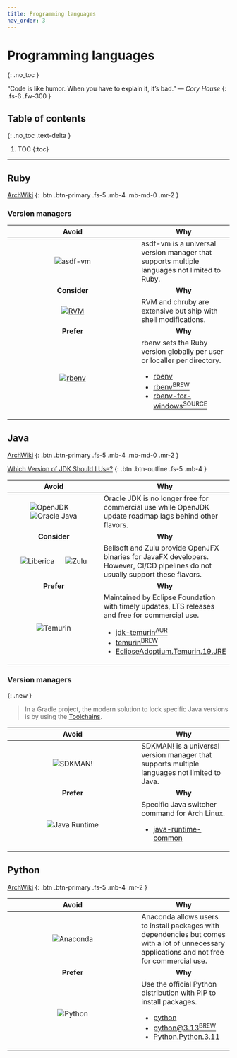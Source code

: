 ```yaml
---
title: Programming languages
nav_order: 3
---
```


# Programming languages
{: .no_toc }

&#8220;Code is like humor. When you have to explain it, it&#8217;s bad.&#8221;
&mdash; *Cory House*
{: .fs-6 .fw-300 }

## Table of contents
{: .no_toc .text-delta }

1. TOC
{:toc}

---

## Ruby

[ArchWiki](https://wiki.archlinux.org/title/Ruby)
{: .btn .btn-primary .fs-5 .mb-4 .mb-md-0 .mr-2 }

### Version managers

<div class="code-example" markdown="1">
  <table>
    <thead>
      <tr>
        <th style="text-align: center; width: 280px;">Avoid</th>
        <th style="text-align: center;">Why</th>
      </tr>
    </thead>
    <tbody>
      <tr>
        <td style="text-align: center;">
          <img
            alt="asdf-vm"
            title="asdf-vm"
            src="../../images/languages_asdf_vm.png"/>
        </td>
        <td style="text-align: left;">
          asdf-vm is a universal version manager that supports multiple
          languages not limited to Ruby.
        </td>
      </tr>
      <tr>
        <td style="text-align: center;"><b>Consider</b></td>
        <td style="text-align: center;"><b>Why</b></td>
      </tr>
      <tr>
        <td style="text-align: center;">
          <a href="https://wiki.archlinux.org/title/RVM">
            <img
              alt="RVM"
              title="RVM"
              src="../../images/languages_rvm.png"/>
          </a>
        </td>
        <td style="text-align: left;">
          RVM and chruby are extensive but ship with shell modifications.
        </td>
      </tr>
      <tr>
        <td style="text-align: center;"><b>Prefer</b></td>
        <td style="text-align: center;"><b>Why</b></td>
      </tr>
      <tr>
        <td style="text-align: center;">
          <a href="https://wiki.archlinux.org/title/rbenv">
            <img
              alt="rbenv"
              title="rbenv"
              src="../../images/languages_rbenv.png"/>
          </a>
        </td>
        <td style="text-align: left;">
          rbenv sets the Ruby version globally per user or localler per
          directory.
          <ul>
            <li>
              <a href="https://archlinux.org/packages/extra/any/rbenv">
                rbenv
              </a>
            </li>
            <li>
              <a href="https://formulae.brew.sh/formula/rbenv">
                rbenv<sup>BREW</sup>
              </a>
            </li>
            <li>
              <a href="https://github.com/RubyMetric/rbenv-for-windows/">
                rbenv-for-windows<sup>SOURCE</sup>
              </a>
            </li>
          </ul>
        </td>
      </tr>
    </tbody>
  </table>
</div>

## Java

[ArchWiki](https://wiki.archlinux.org/title/Java)
{: .btn .btn-primary .fs-5 .mb-4 .mb-md-0 .mr-2 }

[Which Version of JDK Should I Use?](https://whichjdk.com/)
{: .btn .btn-outline .fs-5 .mb-4 }

<div class="code-example" markdown="1">
  <table>
    <thead>
      <tr>
        <th style="text-align: center; width: 280px;">Avoid</th>
        <th style="text-align: center;">Why</th>
      </tr>
    </thead>
    <tbody>
      <tr>
        <td style="text-align: center;">
          <img
            alt="OpenJDK"
            title="OpenJDK"
            src="../../images/languages_openjdk.svg"/>
          &emsp;
          <img
            alt="Oracle Java"
            title="Oracle Java"
            src="../../images/languages_oracle_java.svg"/>
        </td>
        <td style="text-align: left;">
          Oracle JDK is no longer free for commercial use while OpenJDK update
          roadmap lags behind other flavors.
        </td>
      </tr>
      <tr>
        <td style="text-align: center;"><b>Consider</b></td>
        <td style="text-align: center;"><b>Why</b></td>
      </tr>
      <tr>
        <td style="text-align: center;">
          <img
            alt="Liberica"
            title="Liberica"
            src="../../images/languages_liberica.svg"/>
          &emsp;
          <img
            alt="Zulu"
            title="Zulu"
            src="../../images/languages_zulu.svg"/>
        </td>
        <td style="text-align: left;">
          Bellsoft and Zulu provide OpenJFX binaries for JavaFX developers.
          However, CI/CD pipelines do not usually support these flavors.
        </td>
      </tr>
      <tr>
        <td style="text-align: center;"><b>Prefer</b></td>
        <td style="text-align: center;"><b>Why</b></td>
      </tr>
      <tr>
        <td style="text-align: center;">
          <img
            alt="Temurin"
            title="Temurin"
            src="../../images/languages_temurin.svg"/>
        </td>
        <td style="text-align: left;">
          Maintained by Eclipse Foundation with timely updates, LTS releases
          and free for commercial use.
          <ul>
            <li>
              <a href="https://aur.archlinux.org/packages/jdk-temurin">
                jdk-temurin<sup>AUR</sup>
              </a>
            </li>
            <li>
              <a href="https://formulae.brew.sh/cask/temurin">
                temurin<sup>BREW</sup>
              </a>
            </li>
            <li>
              <a href="https://winget.run/pkg/EclipseAdoptium/Temurin.19.JRE">
                EclipseAdoptium.Temurin.19.JRE
              </a>
            </li>
          </ul>
        </td>
      </tr>
    </tbody>
  </table>
</div>

### Version managers

{: .new }
> In a Gradle project, the modern solution to lock specific Java versions is by
  using the [Toolchains](https://docs.gradle.org/current/userguide/toolchains.html).

<div class="code-example" markdown="1">
  <table>
    <thead>
      <tr>
        <th style="text-align: center; width: 280px;">Avoid</th>
        <th style="text-align: center;">Why</th>
      </tr>
    </thead>
    <tbody>
      <tr>
        <td style="text-align: center;">
          <img
            alt="SDKMAN!"
            title="SDKMAN!"
            src="../../images/languages_sdkman.svg"/>
        </td>
        <td style="text-align: left;">
          SDKMAN! is a universal version manager that supports multiple
          languages not limited to Java.
        </td>
      </tr>
      <tr>
        <td style="text-align: center;"><b>Prefer</b></td>
        <td style="text-align: center;"><b>Why</b></td>
      </tr>
      <tr>
        <td style="text-align: center;">
          <img
            alt="Java Runtime"
            title="Java Runtime"
            src="../../images/languages_java_runtime.svg"/>
        </td>
        <td style="text-align: left;">
          Specific Java switcher command for Arch Linux.
          <ul>
            <li>
              <a href="https://archlinux.org/packages/extra/any/java-runtime-common">
                java-runtime-common
              </a>
            </li>
          </ul>
        </td>
      </tr>
    </tbody>
  </table>
</div>

## Python

[ArchWiki](https://wiki.archlinux.org/title/Python)
{: .btn .btn-primary .fs-5 .mb-4 .mr-2 }

<div class="code-example" markdown="1">
  <table>
    <thead>
      <tr>
        <th style="text-align: center; width: 280px;">Avoid</th>
        <th style="text-align: center;">Why</th>
      </tr>
    </thead>
    <tbody>
      <tr>
        <td style="text-align: center;">
          <img
            alt="Anaconda"
            title="Anaconda"
            src="../../images/languages_anaconda.svg"/>
        </td>
        <td style="text-align: left;">
          Anaconda allows users to install packages with dependencies but comes
          with a lot of unnecessary applications and not free for commercial
          use.
        </td>
      </tr>
      <tr>
        <td style="text-align: center;"><b>Prefer</b></td>
        <td style="text-align: center;"><b>Why</b></td>
      </tr>
      <tr>
        <td style="text-align: center;">
          <img
            alt="Python"
            title="Python"
            src="../../images/languages_python.svg"/>
        </td>
        <td style="text-align: left;">
          Use the official Python distribution with PIP to install packages.
          <ul>
            <li>
              <a href="https://archlinux.org/packages/core/x86_64/python">
                python
              </a>
            </li>
            <li>
              <a href="https://formulae.brew.sh/formula/python@3.13">
                python@3.13<sup>BREW</sup>
              </a>
            </li>
            <li>
              <a href="https://winget.run/pkg/Python/Python.3.11">
                Python.Python.3.11
              </a>
            </li>
          </ul>
        </td>
      </tr>
    </tbody>
  </table>
</div>

